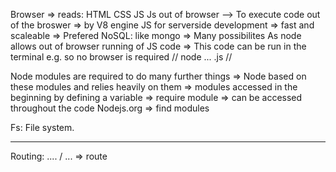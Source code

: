 Browser => reads: HTML CSS JS 
Js out of browser --> To execute code out of the broswer => by V8 engine
JS for serverside development => fast and scaleable 
=> Prefered NoSQL: like mongo
=> Many possibilites
As node allows out of browser running of JS code
=> This code can be run in the terminal e.g. so no browser is required 
// node ... .js //

Node modules are required to do many further things
=> Node based on these modules and relies heavily on them
=> modules accessed in the beginning by defining a variable => require module
=> can be accessed throughout the code
Nodejs.org => find modules

Fs: File system.

----------------------------------------------------------------------
Routing: 
.... / ... => route 

